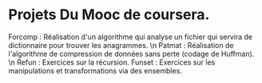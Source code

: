 # Projets Du Mooc de coursera.

Forcomp : Réalisation d'un algorithme qui analyse un fichier qui servira de dictionnaire pour trouver les anagrammes. \n
Patmat : Réalisation de l'algorithme de compression de données sans perte (codage de Huffman). \n
Refun : Exercices sur la récursion.
Funset : Exercices sur les manipulations et transformations via des ensembles.
